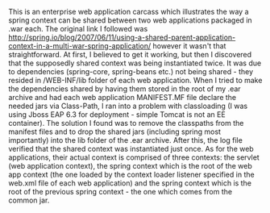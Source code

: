 This is an enterprise web application carcass which illustrates the way a spring context can be shared between two web applications packaged in .war each. The original link I followed was http://spring.io/blog/2007/06/11/using-a-shared-parent-application-context-in-a-multi-war-spring-application/ however it wasn't that straightforward. At first, I believed to get it working, but then I discovered that the supposedly shared context was being instantiated twice. It was due to dependencies (spring-core, spring-beans etc.) not being shared - they resided in /WEB-INF/lib folder of each web application. When I tried to make the dependencies shared by having them stored in the root of my .ear archive and had each web application MANIFEST.MF file declare the needed jars via Class-Path, I ran into a problem with classloading (I was using Jboss EAP 6.3 for deployment - simple Tomcat is not an EE container). The solution I found was to remove the classpaths from the manifest files and to drop the shared jars (including spring most importantly) into the lib folder of the .ear archive. After this, the log file verified that the shared context was instantiated just once. As for the web applications, their actual context is comprised of three contexts: the servlet (web application context), the spring context which is the root of the web app context (the one loaded by the context loader listener specified in the web.xml file of each web application) and the spring context which is the root of the previous spring context - the one which comes from the common jar.

